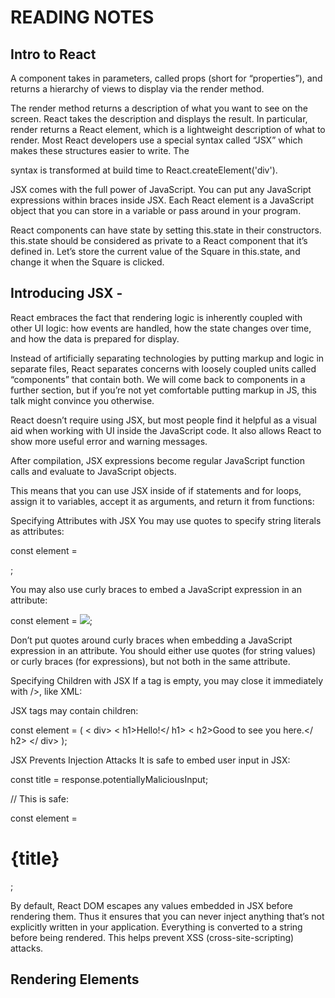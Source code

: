 # READING NOTES


## Intro to React

 A component takes in parameters, called props (short for “properties”), and returns a hierarchy of views to display via the render method.

The render method returns a description of what you want to see on the screen. React takes the description and displays the result. In particular, render returns a React element, which is a lightweight description of what to render. Most React developers use a special syntax called “JSX” which makes these structures easier to write. The <div /> syntax is transformed at build time to React.createElement('div'). 

JSX comes with the full power of JavaScript. You can put any JavaScript expressions within braces inside JSX. Each React element is a JavaScript object that you can store in a variable or pass around in your program.

React components can have state by setting this.state in their constructors. this.state should be considered as private to a React component that it’s defined in. Let’s store the current value of the Square in this.state, and change it when the Square is clicked.


## Introducing JSX - 

React embraces the fact that rendering logic is inherently coupled with other UI logic: how events are handled, how the state changes over time, and how the data is prepared for display.

Instead of artificially separating technologies by putting markup and logic in separate files, React separates concerns with loosely coupled units called “components” that contain both. We will come back to components in a further section, but if you’re not yet comfortable putting markup in JS, this talk might convince you otherwise.

React doesn’t require using JSX, but most people find it helpful as a visual aid when working with UI inside the JavaScript code. It also allows React to show more useful error and warning messages.

After compilation, JSX expressions become regular JavaScript function calls and evaluate to JavaScript objects.

This means that you can use JSX inside of if statements and for loops, assign it to variables, accept it as arguments, and return it from functions:

Specifying Attributes with JSX
You may use quotes to specify string literals as attributes:

const element = <div tabIndex="0"></div>;

You may also use curly braces to embed a JavaScript expression in an attribute:

const element = <img src={user.avatarUrl}></img>;

Don’t put quotes around curly braces when embedding a JavaScript expression in an attribute. You should either use quotes (for string values) or curly braces (for expressions), but not both in the same attribute.

Specifying Children with JSX
If a tag is empty, you may close it immediately with />, like XML:

JSX tags may contain children:

 const element = (
  < div>
    < h1>Hello!</ h1>
    < h2>Good to see you here.</ h2>
  </ div>
); 


JSX Prevents Injection Attacks
It is safe to embed user input in JSX:

const title = response.potentiallyMaliciousInput;

// This is safe:

const element = <h1>{title}</h1>;


By default, React DOM escapes any values embedded in JSX before rendering them. Thus it ensures that you can never inject anything that’s not explicitly written in your application. Everything is converted to a string before being rendered. This helps prevent XSS (cross-site-scripting) attacks.



## Rendering Elements 


